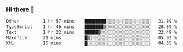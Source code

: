 ### Hi there 👋

<!--
**WShiBin/WShiBin** is a ✨ _special_ ✨ repository because its `README.md` (this file) appears on your GitHub profile.

Here are some ideas to get you started:

- 🔭 I’m currently working on ...
- 🌱 I’m currently learning ...
- 👯 I’m looking to collaborate on ...
- 🤔 I’m looking for help with ...
- 💬 Ask me about ...
- 📫 How to reach me: ...
- 😄 Pronouns: ...
- ⚡ Fun fact: ...
-->

<!--START_SECTION:waka-->

```txt
Other         1 hr 57 mins    ████████░░░░░░░░░░░░░░░░░   31.89 %
TypeScript    1 hr 46 mins    ███████▒░░░░░░░░░░░░░░░░░   28.89 %
Text          1 hr 22 mins    █████▓░░░░░░░░░░░░░░░░░░░   22.49 %
Makefile      21 mins         █▒░░░░░░░░░░░░░░░░░░░░░░░   05.92 %
XML           15 mins         █░░░░░░░░░░░░░░░░░░░░░░░░   04.35 %
```

<!--END_SECTION:waka-->
